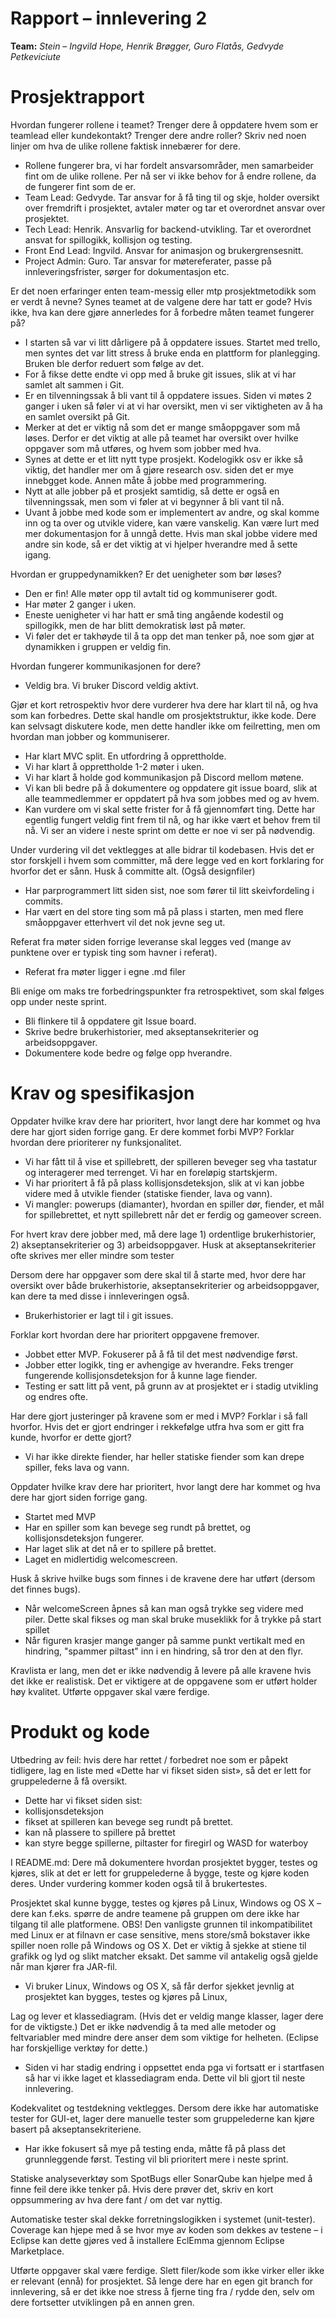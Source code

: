 # Rapport – innlevering 2
**Team:** *Stein* – *Ingvild Hope, Henrik Brøgger, Guro Flatås, Gedvyde Petkeviciute*

# Prosjektrapport


Hvordan fungerer rollene i teamet? Trenger dere å oppdatere hvem som er teamlead eller kundekontakt?
Trenger dere andre roller? Skriv ned noen linjer om hva de ulike rollene faktisk innebærer for dere.
- Rollene fungerer bra, vi har fordelt ansvarsområder, men samarbeider fint om de ulike rollene. Per nå ser vi ikke behov for å endre rollene, da de fungerer fint som de er. 
- Team Lead: Gedvyde. Tar ansvar for å få ting til og skje, holder oversikt over fremdrift i prosjektet, avtaler møter og tar et overordnet ansvar over prosjektet. 
- Tech Lead: Henrik. Ansvarlig for backend-utvikling. Tar et overordnet ansvat for spillogikk, kollisjon og testing. 
- Front End Lead: Ingvild. Ansvar for animasjon og brukergrensesnitt. 
- Project Admin: Guro. Tar ansvar for møtereferater, passe på innleveringsfrister, sørger for dokumentasjon etc. 


Er det noen erfaringer enten team-messig eller mtp prosjektmetodikk som er verdt å nevne? Synes teamet at de valgene dere har tatt er gode? Hvis ikke, hva kan dere gjøre annerledes for å forbedre måten teamet fungerer på?
- I starten så var vi litt dårligere på å oppdatere issues. Startet med trello, men syntes det var litt stress å bruke enda en plattform for planlegging. Bruken ble derfor reduert som følge av det. 
- For å fikse dette endte vi opp med å bruke git issues, slik at vi har samlet alt sammen i Git. 
- Er en tilvenningssak å bli vant til å oppdatere issues. Siden vi møtes 2 ganger i uken så føler vi at vi har oversikt, men vi ser viktigheten av å ha en samlet oversikt på Git. 
- Merker at det er viktig nå som det er mange småoppgaver som må løses. Derfor er det viktig at alle på teamet har oversikt over hvilke oppgaver som må utføres, og hvem som jobber med hva. 
- Synes at dette er et litt nytt type prosjekt. Kodelogikk osv er ikke så viktig, det handler mer om å gjøre research osv. siden det er mye innebgget kode. Annen måte å jobbe med programmering. 
- Nytt at alle jobber på et prosjekt samtidig, så dette er også en tilvenningssak, men som vi føler at vi begynner å bli vant til nå. 
- Uvant å jobbe med kode som er implementert av andre, og skal komme inn og ta over og utvikle videre, kan være vanskelig. Kan være lurt med mer dokumentasjon for å unngå dette. Hvis man skal jobbe videre med andre sin kode, så er det viktig at vi hjelper hverandre med å sette igang. 


Hvordan er gruppedynamikken? Er det uenigheter som bør løses?
- Den er fin! Alle møter opp til avtalt tid og kommuniserer godt. 
- Har møter 2 ganger i uken. 
- Eneste uenigheter vi har hatt er små ting angående kodestil og spillogikk, men de har blitt demokratisk løst på møter. 
- Vi føler det er takhøyde til å ta opp det man tenker på, noe som gjør at dynamikken i gruppen er veldig fin.


Hvordan fungerer kommunikasjonen for dere?
- Veldig bra. Vi bruker Discord veldig aktivt.

Gjør et kort retrospektiv hvor dere vurderer hva dere har klart til nå, og hva som kan forbedres. Dette skal handle om prosjektstruktur, ikke kode. Dere kan selvsagt diskutere kode, men dette handler ikke om feilretting, men om hvordan man jobber og kommuniserer.
- Har klart MVC split. En utfordring å opprettholde. 
- Vi har klart å opprettholde 1-2 møter i uken. 
- Vi har klart å holde god kommunikasjon på Discord mellom møtene. 
- Vi kan bli bedre på å dokumentere og oppdatere git issue board, slik at alle teammedlemmer er oppdatert på hva som jobbes med og av hvem.
- Kan vurdere om vi skal sette frister for å få gjennomført ting. Dette  har egentlig fungert veldig fint frem til nå, og har ikke vært et behov frem til nå. Vi ser an videre i neste sprint om dette er noe vi ser på nødvendig. 

Under vurdering vil det vektlegges at alle bidrar til kodebasen. Hvis det er stor forskjell i hvem som committer, må dere legge ved en kort forklaring for hvorfor det er sånn. Husk å committe alt. (Også designfiler)
- Har parprogrammert litt siden sist, noe som fører til litt skeivfordeling i commits. 
- Har vært en del store ting som må på plass i starten, men med flere småoppgaver etterhvert vil det nok jevne seg ut. 

Referat fra møter siden forrige leveranse skal legges ved (mange av punktene over er typisk ting som havner i referat).
- Referat fra møter ligger i egne .md filer

Bli enige om maks tre forbedringspunkter fra retrospektivet, som skal følges opp under neste sprint.
 - Bli flinkere til å oppdatere git Issue board. 
 - Skrive bedre brukerhistorier, med akseptansekriterier og arbeidsoppgaver. 
 - Dokumentere kode bedre og følge opp hverandre. 


# Krav og spesifikasjon

Oppdater hvilke krav dere har prioritert, hvor langt dere har kommet og hva dere har gjort siden forrige gang. Er dere kommet forbi MVP? Forklar hvordan dere prioriterer ny funksjonalitet.
- Vi har fått til å vise et spillebrett, der spilleren beveger seg vha tastatur og interagerer med terrenget. Vi har en foreløpig startskjerm. 
- Vi har prioritert å få på plass kollisjonsdeteksjon, slik at vi kan jobbe videre med å utvikle fiender (statiske fiender, lava og vann). 
- Vi mangler: powerups (diamanter), hvordan en spiller dør, fiender, et mål for spillebrettet, et nytt spillebrett når det er ferdig og gameover screen. 

For hvert krav dere jobber med, må dere lage 1) ordentlige brukerhistorier, 2) akseptansekriterier og 3) arbeidsoppgaver. Husk at akseptansekriterier ofte skrives mer eller mindre som tester
 

Dersom dere har oppgaver som dere skal til å starte med, hvor dere har oversikt over både brukerhistorie, akseptansekriterier og arbeidsoppgaver, kan dere ta med disse i innleveringen også.
- Brukerhistorier er lagt til i git issues.

Forklar kort hvordan dere har prioritert oppgavene fremover.
- Jobbet etter MVP. Fokuserer på å få til det mest nødvendige først. 
- Jobber etter logikk, ting er avhengige av hverandre. Feks trenger fungerende kollisjonsdeteksjon for å kunne lage fiender. 
- Testing er satt litt på vent, på grunn av at prosjektet er i stadig utvikling og endres ofte.


Har dere gjort justeringer på kravene som er med i MVP? Forklar i så fall hvorfor. Hvis det er gjort endringer i rekkefølge utfra hva som er gitt fra kunde, hvorfor er dette gjort?
- Vi har ikke direkte fiender, har heller statiske fiender som kan drepe spiller, feks lava og vann. 

Oppdater hvilke krav dere har prioritert, hvor langt dere har kommet og hva dere har gjort siden forrige gang.
- Startet med MVP 
- Har en spiller som kan bevege seg rundt på brettet, og kollisjonsdeteksjon fungerer.
- Har laget slik at det nå er to spillere på brettet. 
- Laget en midlertidig welcomescreen. 

Husk å skrive hvilke bugs som finnes i de kravene dere har utført (dersom det finnes bugs).
- Når welcomeScreen åpnes så kan man også trykke seg videre med piler. Dette skal fikses og man skal bruke museklikk for å trykke på start spillet
- Når figuren krasjer mange ganger på samme punkt vertikalt med en hindring, "spammer piltast" inn i en hindring, så tror den at den flyr. 


Kravlista er lang, men det er ikke nødvendig å levere på alle kravene hvis det ikke er realistisk. Det er viktigere at de oppgavene som er utført holder høy kvalitet. Utførte oppgaver skal være ferdige.

# Produkt og kode

Utbedring av feil: hvis dere har rettet / forbedret noe som er påpekt tidligere, lag en liste med «Dette har vi fikset siden sist», så det er lett for gruppelederne å få oversikt.
- Dette har vi fikset siden sist:
- kollisjonsdeteksjon
- fikset at spilleren kan bevege seg rundt på brettet. 
- kan nå plassere to spillere på brettet
- kan styre begge spillerne, piltaster for firegirl og WASD for waterboy

I README.md: Dere må dokumentere hvordan prosjektet bygger, testes og kjøres, slik at det er lett for gruppelederne å bygge, teste og kjøre koden deres. Under vurdering kommer koden også til å brukertestes.

Prosjektet skal kunne bygge, testes og kjøres på Linux, Windows og OS X – dere kan f.eks. spørre de andre teamene på gruppen om dere ikke har tilgang til alle platformene. OBS! Den vanligste grunnen til inkompatibilitet med Linux er at filnavn er case sensitive, mens store/små bokstaver ikke spiller noen rolle på Windows og OS X. Det er viktig å sjekke at stiene til grafikk og lyd og slikt matcher eksakt. Det samme vil antakelig også gjelde når man kjører fra JAR-fil.
- Vi bruker Linux, Windows og OS X, så får derfor sjekket jevnlig at prosjektet kan bygges, testes og kjøres på Linux,

Lag og lever et klassediagram. (Hvis det er veldig mange klasser, lager dere for de viktigste.) Det er ikke nødvendig å ta med alle metoder og feltvariabler med mindre dere anser dem som viktige for helheten. (Eclipse har forskjellige verktøy for dette.)
- Siden vi har stadig endring i oppsettet enda pga vi fortsatt er i startfasen så har vi ikke laget et klassediagram enda. Dette vil bli gjort til neste innlevering. 

Kodekvalitet og testdekning vektlegges. Dersom dere ikke har automatiske tester for GUI-et, lager dere manuelle tester som gruppelederne kan kjøre basert på akseptansekriteriene.
- Har ikke fokusert så mye på testing enda, måtte få på plass det grunnleggende først. Testing vil bli prioritert mere i neste sprint. 

Statiske analyseverktøy som SpotBugs eller SonarQube kan hjelpe med å finne feil dere ikke tenker på. Hvis dere prøver det, skriv en kort oppsummering av hva dere fant / om det var nyttig.

Automatiske tester skal dekke forretningslogikken i systemet (unit-tester). Coverage kan hjepe med å se hvor mye av koden som dekkes av testene – i Eclipse kan dette gjøres ved å installere EclEmma gjennom Eclipse Marketplace.

Utførte oppgaver skal være ferdige. Slett filer/kode som ikke virker eller ikke er relevant (ennå) for prosjektet. Så lenge dere har en egen git branch for innlevering, så er det ikke noe stress å fjerne ting fra / rydde den, selv om dere fortsetter utviklingen på en annen gren.